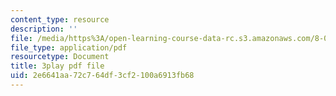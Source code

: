 ```yaml
---
content_type: resource
description: ''
file: /media/https%3A/open-learning-course-data-rc.s3.amazonaws.com/8-01sc-classical-mechanics-fall-2016/2e6641aa72c764df3cf2100a6913fb68_YLDRzy8Dcgo.pdf
file_type: application/pdf
resourcetype: Document
title: 3play pdf file
uid: 2e6641aa-72c7-64df-3cf2-100a6913fb68
---
```

